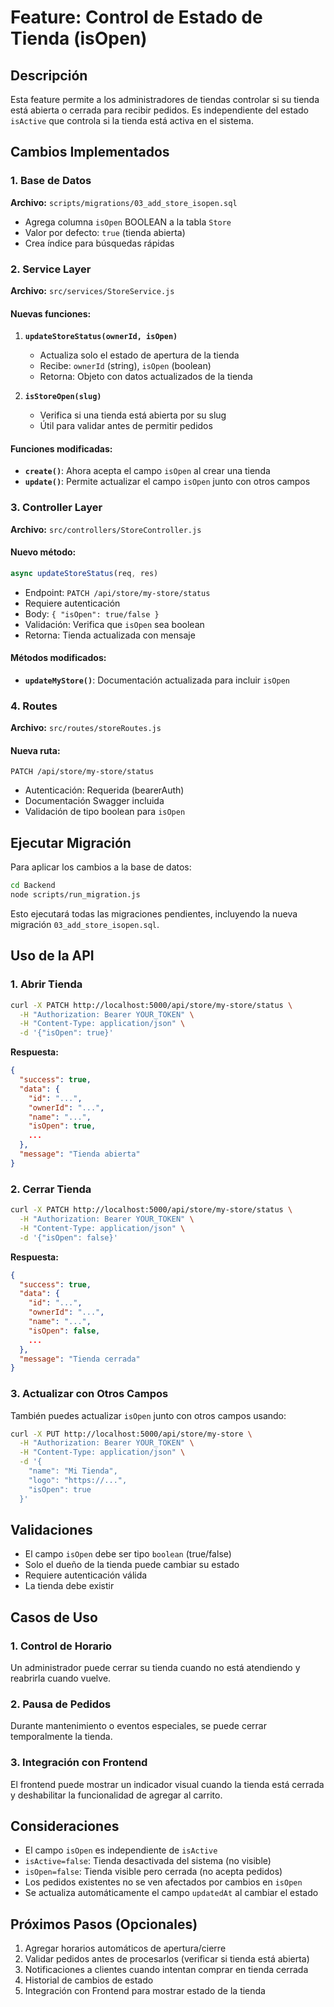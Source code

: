 # Feature: Control de Estado de Tienda (isOpen)

## Descripción

Esta feature permite a los administradores de tiendas controlar si su tienda está abierta o cerrada para recibir pedidos. Es independiente del estado `isActive` que controla si la tienda está activa en el sistema.

## Cambios Implementados

### 1. Base de Datos

**Archivo:** `scripts/migrations/03_add_store_isopen.sql`

- Agrega columna `isOpen` BOOLEAN a la tabla `Store`
- Valor por defecto: `true` (tienda abierta)
- Crea índice para búsquedas rápidas

### 2. Service Layer

**Archivo:** `src/services/StoreService.js`

#### Nuevas funciones:

1. **`updateStoreStatus(ownerId, isOpen)`**
   - Actualiza solo el estado de apertura de la tienda
   - Recibe: `ownerId` (string), `isOpen` (boolean)
   - Retorna: Objeto con datos actualizados de la tienda

2. **`isStoreOpen(slug)`**
   - Verifica si una tienda está abierta por su slug
   - Útil para validar antes de permitir pedidos

#### Funciones modificadas:

- **`create()`**: Ahora acepta el campo `isOpen` al crear una tienda
- **`update()`**: Permite actualizar el campo `isOpen` junto con otros campos

### 3. Controller Layer

**Archivo:** `src/controllers/StoreController.js`

#### Nuevo método:

```javascript
async updateStoreStatus(req, res)
```

- Endpoint: `PATCH /api/store/my-store/status`
- Requiere autenticación
- Body: `{ "isOpen": true/false }`
- Validación: Verifica que `isOpen` sea boolean
- Retorna: Tienda actualizada con mensaje

#### Métodos modificados:

- **`updateMyStore()`**: Documentación actualizada para incluir `isOpen`

### 4. Routes

**Archivo:** `src/routes/storeRoutes.js`

#### Nueva ruta:

```
PATCH /api/store/my-store/status
```

- Autenticación: Requerida (bearerAuth)
- Documentación Swagger incluida
- Validación de tipo boolean para `isOpen`

## Ejecutar Migración

Para aplicar los cambios a la base de datos:

```bash
cd Backend
node scripts/run_migration.js
```

Esto ejecutará todas las migraciones pendientes, incluyendo la nueva migración `03_add_store_isopen.sql`.

## Uso de la API

### 1. Abrir Tienda

```bash
curl -X PATCH http://localhost:5000/api/store/my-store/status \
  -H "Authorization: Bearer YOUR_TOKEN" \
  -H "Content-Type: application/json" \
  -d '{"isOpen": true}'
```

**Respuesta:**
```json
{
  "success": true,
  "data": {
    "id": "...",
    "ownerId": "...",
    "name": "...",
    "isOpen": true,
    ...
  },
  "message": "Tienda abierta"
}
```

### 2. Cerrar Tienda

```bash
curl -X PATCH http://localhost:5000/api/store/my-store/status \
  -H "Authorization: Bearer YOUR_TOKEN" \
  -H "Content-Type: application/json" \
  -d '{"isOpen": false}'
```

**Respuesta:**
```json
{
  "success": true,
  "data": {
    "id": "...",
    "ownerId": "...",
    "name": "...",
    "isOpen": false,
    ...
  },
  "message": "Tienda cerrada"
}
```

### 3. Actualizar con Otros Campos

También puedes actualizar `isOpen` junto con otros campos usando:

```bash
curl -X PUT http://localhost:5000/api/store/my-store \
  -H "Authorization: Bearer YOUR_TOKEN" \
  -H "Content-Type: application/json" \
  -d '{
    "name": "Mi Tienda",
    "logo": "https://...",
    "isOpen": true
  }'
```

## Validaciones

- El campo `isOpen` debe ser tipo `boolean` (true/false)
- Solo el dueño de la tienda puede cambiar su estado
- Requiere autenticación válida
- La tienda debe existir

## Casos de Uso

### 1. Control de Horario
Un administrador puede cerrar su tienda cuando no está atendiendo y reabrirla cuando vuelve.

### 2. Pausa de Pedidos
Durante mantenimiento o eventos especiales, se puede cerrar temporalmente la tienda.

### 3. Integración con Frontend
El frontend puede mostrar un indicador visual cuando la tienda está cerrada y deshabilitar la funcionalidad de agregar al carrito.

## Consideraciones

- El campo `isOpen` es independiente de `isActive`
- `isActive=false`: Tienda desactivada del sistema (no visible)
- `isOpen=false`: Tienda visible pero cerrada (no acepta pedidos)
- Los pedidos existentes no se ven afectados por cambios en `isOpen`
- Se actualiza automáticamente el campo `updatedAt` al cambiar el estado

## Próximos Pasos (Opcionales)

1. Agregar horarios automáticos de apertura/cierre
2. Validar pedidos antes de procesarlos (verificar si tienda está abierta)
3. Notificaciones a clientes cuando intentan comprar en tienda cerrada
4. Historial de cambios de estado
5. Integración con Frontend para mostrar estado de la tienda

